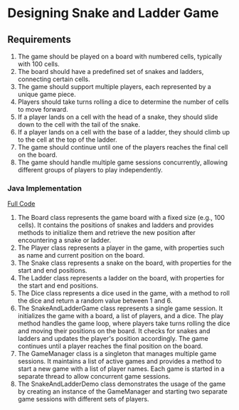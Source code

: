 # Designing Snake and Ladder Game

## Requirements
1. The game should be played on a board with numbered cells, typically with 100 cells.
2. The board should have a predefined set of snakes and ladders, connecting certain cells.
3. The game should support multiple players, each represented by a unique game piece.
4. Players should take turns rolling a dice to determine the number of cells to move forward.
5. If a player lands on a cell with the head of a snake, they should slide down to the cell with the tail of the snake.
6. If a player lands on a cell with the base of a ladder, they should climb up to the cell at the top of the ladder.
7. The game should continue until one of the players reaches the final cell on the board.
8. The game should handle multiple game sessions concurrently, allowing different groups of players to play independently.

### Java Implementation
[Full Code](../solutions/java/src/snakeandladdergame)

1. The Board class represents the game board with a fixed size (e.g., 100 cells). It contains the positions of snakes and ladders and provides methods to initialize them and retrieve the new position after encountering a snake or ladder.
2. The Player class represents a player in the game, with properties such as name and current position on the board.
3. The Snake class represents a snake on the board, with properties for the start and end positions.
4. The Ladder class represents a ladder on the board, with properties for the start and end positions.
5. The Dice class represents a dice used in the game, with a method to roll the dice and return a random value between 1 and 6.
6. The SnakeAndLadderGame class represents a single game session. It initializes the game with a board, a list of players, and a dice. The play method handles the game loop, where players take turns rolling the dice and moving their positions on the board. It checks for snakes and ladders and updates the player's position accordingly. The game continues until a player reaches the final position on the board.
7. The GameManager class is a singleton that manages multiple game sessions. It maintains a list of active games and provides a method to start a new game with a list of player names. Each game is started in a separate thread to allow concurrent game sessions.
8. The SnakeAndLadderDemo class demonstrates the usage of the game by creating an instance of the GameManager and starting two separate game sessions with different sets of players.